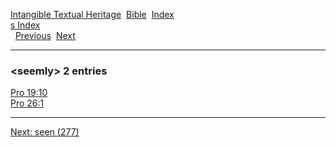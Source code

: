 [Intangible Textual Heritage](../../index)  [Bible](../index) 
[Index](index)   
[s Index](_s_)  
  [Previous](c09954)  [Next](c09956) 

------------------------------------------------------------------------

### &lt;seemly&gt; 2 entries

[Pro 19:10](../kjv/pro019.htm#010)  
[Pro 26:1](../kjv/pro026.htm#001)  

------------------------------------------------------------------------

[Next: seen (277)](c09956)
